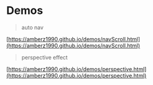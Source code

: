 # Demos

> auto nav

[https://amberz1990.github.io/demos/navScroll.html](https://amberz1990.github.io/demos/navScroll.html)

> perspective effect

[https://amberz1990.github.io/demos/perspective.html](https://amberz1990.github.io/demos/perspective.html)
